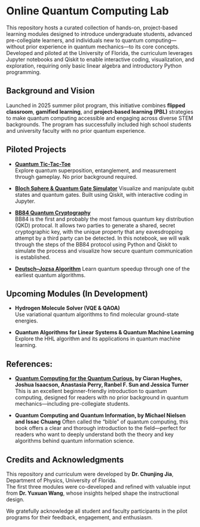 # Online Quantum Computing Lab
This repository hosts a curated collection of hands-on, project-based learning modules designed to introduce undergraduate students, advanced pre-collegiate learners, and individuals new to quantum computing—without prior experience in quantum mechanics—to its core concepts. Developed and piloted at the University of Florida, the curriculum leverages Jupyter notebooks and Qiskit to enable interactive coding, visualization, and exploration, requiring only basic linear algebra and introductory Python programming.

## Background and Vision

Launched in 2025 summer pilot program, this initiative combines **flipped classroom**, **gamified learning**, and **project-based learning (PBL)** strategies to make quantum computing accessible and engaging across diverse STEM backgrounds. The program has successfully included high school students and university faculty with no prior quantum experience.

## Piloted Projects 

- [**Quantum Tic-Tac-Toe**](Quantum_tic_tac_toe.ipynb)  
  Explore quantum superposition, entanglement, and measurement through gameplay. No prior background required.

- [**Bloch Sphere & Quantum Gate Simulator**](QuantumGateVisualization.ipynb) 
  Visualize and manipulate qubit states and quantum gates. Built using Qiskit, with interactive coding in Jupyter.

- [**BB84 Quantum Cryptography**](BB84_QKD.ipynb)  
  BB84 is the first and probably the most famous quantum key distribution (QKD) protocal. It allows two parties to generate a shared, secret cryptographic key, with the unique property that any eavesdropping attempt by a third party can be detected. In this notebook, we will walk through the steps of the BB84 protocol using Python and Qiskit to simulate the process and visualize how secure quantum communication is established.

- [**Deutsch–Jozsa Algorithm**](Deutsch_Jozsa_Algorithm.ipynb) 
  Learn quantum speedup through one of the earliest quantum algorithms.
  
## Upcoming Modules (In Development)

- **Hydrogen Molecule Solver (VQE & QAOA)**  
  Use variational quantum algorithms to find molecular ground-state energies.

- **Quantum Algorithms for Linear Systems & Quantum Machine Learning**  
  Explore the HHL algorithm and its applications in quantum machine learning.

## References:

- **[Quantum Computing for the Quantum Curious](https://link.springer.com/book/10.1007/978-3-030-61601-4?source=shoppingads&locale=en-us&gad_source=1&gad_campaignid=21715590852&gbraid=0AAAAABhG7hV4BpFsOJ4JiSCbEn2XhEzrM&gclid=Cj0KCQjwvajDBhCNARIsAEE29Wqk9qTQr3Eydx36pgxlK98n31PO6gTUcvU6TdCJRvgyAnt-Wu4RRfsaAhPTEALw_wcB), by Ciaran Hughes, Joshua Isaacson, Anastasia Perry, Ranbel F. Sun and Jessica Turner**
  This is an excellent beginner-friendly introduction to quantum computing, designed for readers with no prior background in quantum mechanics—including pre-collegiate students.
  
- **Quantum Computing and Quantum Information, by Michael Nielsen and Issac Chuang**
  Often called the “bible” of quantum computing, this book offers a clear and thorough introduction to the field—perfect for readers who want to deeply understand both the theory and key algorithms behind quantum information science. 
  
## Credits and Acknowledgments

This repository and curriculum were developed by **Dr. Chunjing Jia**, Department of Physics, University of Florida.  
The first three modules were co-developed and refined with valuable input from **Dr. Yuxuan Wang**, whose insights helped shape the instructional design.

We gratefully acknowledge all student and faculty participants in the pilot programs for their feedback, engagement, and enthusiasm.
